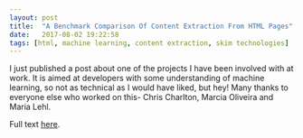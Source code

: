 ```yaml
---
layout: post
title:  "A Benchmark Comparison Of Content Extraction From HTML Pages"
date:   2017-08-02 19:22:58
tags: [html, machine learning, content extraction, skim technologies]
---
```


I just published a post about one of the projects I have been involved with at work. It is aimed at developers with some understanding of machine learning, so not as technical as I would have liked, but hey! Many thanks to everyone else who worked on this- Chris Charlton, Marcia Oliveira and Maria Lehl.

Full text [here](https://medium.com/skim-technologies/a-benchmark-comparison-of-extraction-from-html-pages-98d7c1229f51).